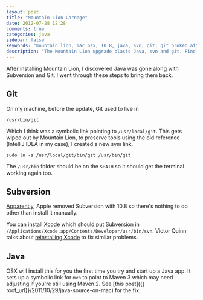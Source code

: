 ```yaml
---
layout: post
title: "Mountain Lion Carnage"
date: 2012-07-28 12:28
comments: true
categories: java
sidebar: false
keywords: "mountain lion, mac osx, 10.8, java, svn, git, git broken after mountain lion, svn broken after mountain lion"
description: "The Mountain Lion upgrade blasts Java, svn and git. Find out how to get them back"
---
```


After installing Mountain Lion, I discovered Java was gone along with Subversion and Git. I went through these steps to bring them back.

<!-- more -->

## Git

On my machine, before the update, Git used to live in

    /usr/bin/git

Which I think was a symbolic link pointing to `/usr/local/git`. This gets wiped out by Mountain Lion, to preserve tools using the old reference (IntelliJ IDEA in my case), I created a new sym link.

    sudo ln -s /usr/local/git/bin/git /usr/bin/git


The `/usr/bin` folder should be on the `$PATH` so it should get the terminal working again too.


## Subversion

[Apparently](http://www.sublimetext.com/forum/viewtopic.php?f=3&p=34790), Apple removed Subversion with 10.8 so there's nothing to do other than install it manually.

You can install Xcode which should put Subversion in `/Applications/Xcode.app/Contents/Developer/usr/bin/svn`. Victor Quinn talks about [reinstalling Xcode](http://victorquinn.com/blog/2012/02/19/fix-git-svn-in-mountain-lion/) to fix similar problems.


## Java

OSX will install this for you the first time you try and start up a Java app. It sets up a symbolic link for `mvn` to point to Maven 3 which may need adjusting if you're still using Maven 2. See [this post]({{ root_url}}/2011/10/29/java-source-on-mac) for the fix.
